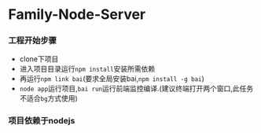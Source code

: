 # Family-Node-Server
### 工程开始步骤

- clone下项目
- 进入项目目录运行`npm install`安装所需依赖
- 再运行`npm link bai`(要求全局安装bai,`npm install -g bai`)
- `node app`运行项目,`bai
run`运行前端监控编译.(建议终端打开两个窗口,此任务不适合`bg`方式使用)

### 项目依赖于nodejs
